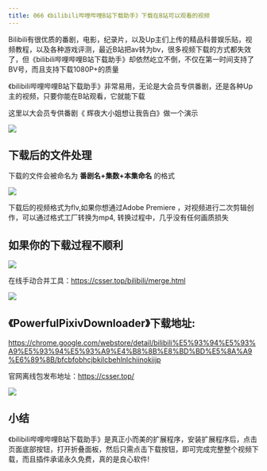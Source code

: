 ```yaml
---
title: 066 《bilibili哔哩哔哩B站下载助手》下载在B站可以观看的视频
---
```


Bilibili有很优质的番剧，电影，纪录片，以及Up主们上传的精品科普娱乐贴，视频教程，以及各种游戏评测，最近B站把av转为bv，很多视频下载的方式都失效了，但《bilibili哔哩哔哩B站下载助手》却依然屹立不倒，不仅在第一时间支持了BV号，而且支持下载1080P+的质量

《bilibili哔哩哔哩B站下载助手》非常易用，无论是大会员专供番剧，还是各种Up主的视频，只要你能在B站观看，它就能下载

这里以大会员专供番剧《 辉夜大小姐想让我告白》做一个演示

![](https://www.v2fy.com/asset/067_bilibili_downloder/0001.gif)


## 下载后的文件处理

下载的文件会被命名为 **番剧名+集数+本集命名**  的格式

![](https://www.v2fy.com/asset/067_bilibili_downloder/0002.png)

下载后的视频格式为flv,如果你想通过Adobe Premiere ，对视频进行二次剪辑创作，可以通过格式工厂转换为mp4, 转换过程中，几乎没有任何画质损失


## 如果你的下载过程不顺利

![](https://www.v2fy.com/asset/067_bilibili_downloder/0004.png)

在线手动合并工具：https://csser.top/bilibili/merge.html

![](https://www.v2fy.com/asset/067_bilibili_downloder/0005.png)


## 《PowerfulPixivDownloader》下载地址:

https://chrome.google.com/webstore/detail/bilibili%E5%93%94%E5%93%A9%E5%93%94%E5%93%A9%E4%B8%8B%E8%BD%BD%E5%8A%A9%E6%89%8B/bfcbfobhcjbkilcbehlnlchiinokiijp

官网离线包发布地址：https://csser.top/

![](https://www.v2fy.com/asset/067_bilibili_downloder/0006.png)

## 小结

《bilibili哔哩哔哩B站下载助手》是真正小而美的扩展程序，安装扩展程序后，点击页面底部按钮，打开折叠面板，然后只需点击下载按钮，即可完成完整整个视频下载，而且插件承诺永久免费，真的是良心软件!